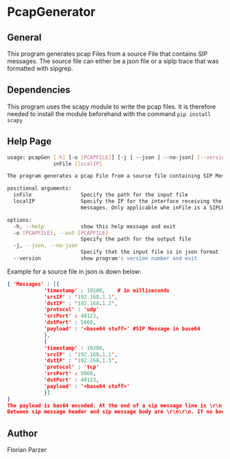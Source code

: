 # PcapGenerator
## General
This program generates pcap Files from a source File that contains SIP messages.
The source file can either be a json file or a siplp trace that was formatted with sipgrep. 

## Dependencies
This program uses the scapy module to write the pcap files. It is therefore needed to install the module beforehand 
with the command `pip install scapy`

## Help Page
```bash
usage: pcapGen [-h] [-o [PCAPFILE]] [-j | --json | --no-json] [--version]
               inFile [localIP]

The program generates a pcap File from a source file containing SIP Messages.

positional arguments:
  inFile                Specify the path for the input file
  localIP               Specify the IP for the interface receiving the SIP
                        messages. Only applicable whe inFile is a SIPLP log

options:
  -h, --help            show this help message and exit
  -o [PCAPFILE], --out [PCAPFILE]
                        Specify the path for the output file
  -j, --json, --no-json
                        Specify that the input file is in json format
  --version             show program's version number and exit
```

Example for a source file in json is down below:
```json
{ 'Messages' : [{
            'timestamp' : 10100,    # in milliseconds
            'srcIP' : '192.168.1.1',
            'dstIP' : '192.168.1.2',
            'protocol' : 'udp'
            'srcPort' : 40123,
            'dstPort' : 5060,
            'payload' : '<base64 stuff>' #SIP Message in base64
            },
            {
            'timestamp' : 10200,
            'srcIP' : '192.168.1.1',
            'dstIP' : '192.168.1.3',
            'protocol' : 'tcp'
            'srcPort' : 5060,
            'dstPort' : 40123,
            'payload' : '<base64 stuff>'
            }]
}
The payload is bas64 encoded. At the end of a sip message line is \r\n and there must not be a space before that.
Between sip message header and sip message body are \r\n\r\n. If no body is present the message header still ends with these characters
```
## Author
Florian Parzer